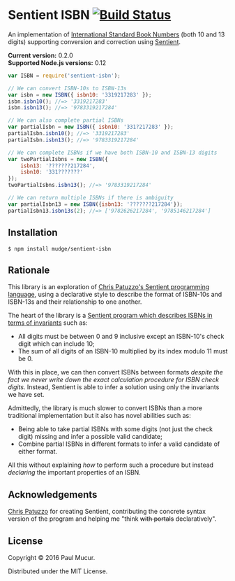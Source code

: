 # Sentient ISBN [![Build Status](https://travis-ci.org/mudge/sentient-isbn.svg?branch=master)](https://travis-ci.org/mudge/sentient-isbn)

An implementation of [International Standard Book
Numbers](https://en.wikipedia.org/wiki/International_Standard_Book_Number)
(both 10 and 13 digits) supporting conversion and correction using
[Sentient](https://github.com/tuzz/sentient.js).

**Current version:** 0.2.0  
**Supported Node.js versions:** 0.12

```javascript
var ISBN = require('sentient-isbn');

// We can convert ISBN-10s to ISBN-13s
var isbn = new ISBN({ isbn10: '3319217283' });
isbn.isbn10(); //=> '3319217283'
isbn.isbn13(); //=> '9783319217284'

// We can also complete partial ISBNs
var partialIsbn = new ISBN({ isbn10: '331?217283' });
partialIsbn.isbn10(); //=> '3319217283'
partialIsbn.isbn13(); //=> '9783319217284'

// We can complete ISBNs if we have both ISBN-10 and ISBN-13 digits
var twoPartialIsbns = new ISBN({
    isbn13: '???????217284',
    isbn10: '331???????'
});
twoPartialIsbns.isbn13(); //=> '9783319217284'

// We can return multiple ISBNs if there is ambiguity
var partialIsbn13 = new ISBN({isbn13: '???????217284'});
partialIsbn13.isbn13s(2); //=> ['9782626217284', '9785146217284']
```

## Installation

```shell
$ npm install mudge/sentient-isbn
```

## Rationale

This library is an exploration of [Chris Patuzzo's Sentient programming
language](https://github.com/tuzz/sentient.js), using a declarative style to
describe the format of ISBN-10s and ISBN-13s and their relationship to one
another.

The heart of the library is a [Sentient program which describes ISBNs in terms
of
invariants](https://github.com/mudge/sentient-isbn/blob/master/lib/isbn.snt)
such as:

* All digits must be between 0 and 9 inclusive except an ISBN-10's check digit
  which can include 10;
* The sum of all digits of an ISBN-10 multiplied by its index modulo 11 must
  be 0.

With this in place, we can then convert ISBNs between formats _despite the
fact we never write down the exact calculation procedure for ISBN check
digits_. Instead, Sentient is able to infer a solution using only the
invariants we have set.

Admittedly, the library is much slower to convert ISBNs than a more
traditional implementation but it also has novel abilities such as:

* Being able to take partial ISBNs with some digits (not just the check digit)
  missing and infer a possible valid candidate;
* Combine partial ISBNs in different formats to infer a valid candidate of
  either format.

All this without explaining _how_ to perform such a procedure but instead
_declaring_ the important properties of an ISBN.

## Acknowledgements

[Chris Patuzzo](https://github.com/tuzz) for creating Sentient, contributing
the concrete syntax version of the program and helping me "think <strike>with
portals</strike> declaratively".

## License

Copyright © 2016 Paul Mucur.

Distributed under the MIT License.
